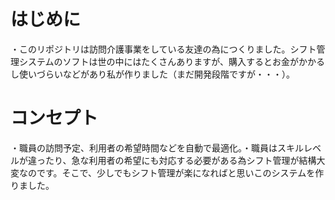 # はじめに
・このリポジトリは訪問介護事業をしている友達の為につくりました。シフト管理システムのソフトは世の中にはたくさんありますが、購入するとお金がかかるし使いづらいなどがあり私が作りました（まだ開発段階ですが・・・）。

# コンセプト
・職員の訪問予定、利用者の希望時間などを自動で最適化。・職員はスキルレベルが違ったり、急な利用者の希望にも対応する必要がある為シフト管理が結構大変なのです。そこで、少しでもシフト管理が楽になればと思いこのシステムを作りました。

